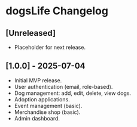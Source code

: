 # dogsLife Changelog

## [Unreleased]
- Placeholder for next release.

## [1.0.0] - 2025-07-04
- Initial MVP release.
- User authentication (email, role-based).
- Dog management: add, edit, delete, view dogs.
- Adoption applications.
- Event management (basic).
- Merchandise shop (basic).
- Admin dashboard.
